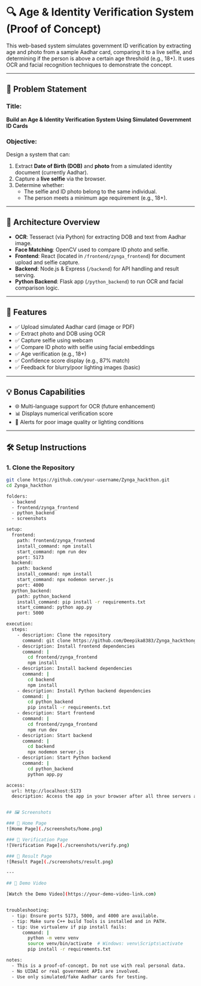 # 🔍 Age & Identity Verification System (Proof of Concept)

This web-based system simulates government ID verification by extracting age and photo from a sample Aadhar card, comparing it to a live selfie, and determining if the person is above a certain age threshold (e.g., 18+). It uses OCR and facial recognition techniques to demonstrate the concept.

---

## 📌 Problem Statement

### Title:
**Build an Age & Identity Verification System Using Simulated Government ID Cards**

### Objective:
Design a system that can:
1. Extract **Date of Birth (DOB)** and **photo** from a simulated identity document (currently Aadhar).
2. Capture a **live selfie** via the browser.
3. Determine whether:
   - The selfie and ID photo belong to the same individual.
   - The person meets a minimum age requirement (e.g., 18+).

---

## 🧱 Architecture Overview

- **OCR**: Tesseract (via Python) for extracting DOB and text from Aadhar image.
- **Face Matching**: OpenCV  used to compare ID photo and selfie.
- **Frontend**: React (located in `/frontend/zynga_frontend`) for document upload and selfie capture.
- **Backend**: Node.js & Express (`/backend`) for API handling and result serving.
- **Python Backend**: Flask app (`/python_backend`) to run OCR and facial comparison logic.

---

## 🚀 Features

- ✅ Upload simulated Aadhar card (image or PDF)
- ✅ Extract photo and DOB using OCR
- ✅ Capture selfie using webcam
- ✅ Compare ID photo with selfie using facial embeddings
- ✅ Age verification (e.g., 18+)
- ✅ Confidence score display (e.g., 87% match)
- ✅ Feedback for blurry/poor lighting images (basic)

---

## 💡 Bonus Capabilities

- 🌐 Multi-language support for OCR (future enhancement)
- 📊 Displays numerical verification score
- 💬 Alerts for poor image quality or lighting conditions

---

## 🛠 Setup Instructions

### 1. Clone the Repository

```bash
git clone https://github.com/your-username/Zynga_hackthon.git
cd Zynga_hackthon

folders:
  - backend
  - frontend/zynga_frontend
  - python_backend
  - screenshots

setup:
  frontend:
    path: frontend/zynga_frontend
    install_command: npm install
    start_command: npm run dev
    port: 5173
  backend:
    path: backend
    install_command: npm install
    start_command: npx nodemon server.js
    port: 4000
  python_backend:
    path: python_backend
    install_command: pip install -r requirements.txt
    start_command: python app.py
    port: 5000

execution:
  steps:
    - description: Clone the repository
      command: git clone https://github.com/Deepika8383/Zynga_hackthongit
    - description: Install frontend dependencies
      command: |
        cd frontend/zynga_frontend
        npm install
    - description: Install backend dependencies
      command: |
        cd backend
        npm install
    - description: Install Python backend dependencies
      command: |
        cd python_backend
        pip install -r requirements.txt
    - description: Start frontend
      command: |
        cd frontend/zynga_frontend
        npm run dev
    - description: Start backend
      command: |
        cd backend
        npx nodemon server.js
    - description: Start Python backend
      command: |
        cd python_backend
        python app.py

access:
  url: http://localhost:5173
  description: Access the app in your browser after all three servers are running.


## 🖼 Screenshots

### 🔹 Home Page
![Home Page](./screenshots/home.png)

### 🔹 Verification Page
![Verification Page](./screenshots/verify.png)

### 🔹 Result Page
![Result Page](./screenshots/result.png)

---

## 🎥 Demo Video

[Watch the Demo Video](https://your-demo-video-link.com)


troubleshooting:
  - tip: Ensure ports 5173, 5000, and 4000 are available.
  - tip: Make sure C++ build Tools is installed and in PATH.
  - tip: Use virtualenv if pip install fails:
      command: |
        python -m venv venv
        source venv/bin/activate  # Windows: venv\Scripts\activate
        pip install -r requirements.txt

notes:
  - This is a proof-of-concept. Do not use with real personal data.
  - No UIDAI or real government APIs are involved.
  - Use only simulated/fake Aadhar cards for testing.
